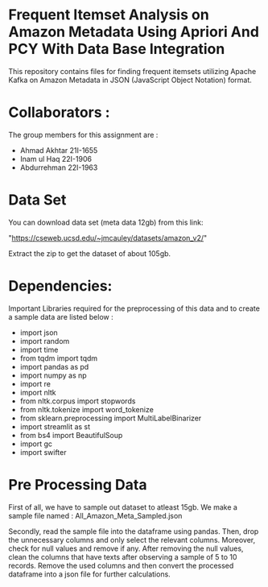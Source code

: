 # Frequent Itemset Analysis on Amazon Metadata Using Apriori And PCY With Data Base Integration
This repository contains files for finding frequent itemsets utilizing Apache Kafka on Amazon Metadata in JSON (JavaScript Object Notation) format. 

# Collaborators :
The group members for this assignment are :
- Ahmad Akhtar 21I-1655
- Inam ul Haq 22I-1906
- Abdurrehman 22I-1963

# Data Set 
You can download data set (meta data 12gb) from this link:

"https://cseweb.ucsd.edu/~jmcauley/datasets/amazon_v2/"

Extract the zip to get the dataset of about 105gb.

# Dependencies: 
Important Libraries required for the preprocessing of this data and to create a sample data are listed below :

- import json
- import random
- import time
- from tqdm import tqdm
- import pandas as pd
- import numpy as np
- import re
- import nltk
- from nltk.corpus import stopwords
- from nltk.tokenize import word_tokenize
- from sklearn.preprocessing import MultiLabelBinarizer
- import streamlit as st
- from bs4 import BeautifulSoup
- import gc
- import swifter


# Pre Processing Data 
First of all, we have to sample out dataset to atleast 15gb. We make a sample file named : All_Amazon_Meta_Sampled.json

Secondly, read the sample file into the dataframe using pandas. Then, drop the unnecessary columns and only select the relevant columns. Moreover, check for null values and remove if any. After removing the null values, clean the columns that have texts after observing a sample of 5 to 10 records. Remove the used columns and then convert the processed dataframe into a json file for further calculations.




